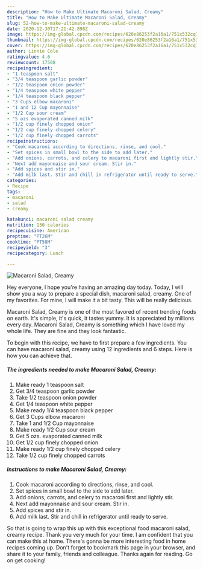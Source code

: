 ```yaml
---
description: "How to Make Ultimate Macaroni Salad, Creamy"
title: "How to Make Ultimate Macaroni Salad, Creamy"
slug: 52-how-to-make-ultimate-macaroni-salad-creamy
date: 2020-12-30T17:21:42.898Z
image: https://img-global.cpcdn.com/recipes/620e86253f2a16a1/751x532cq70/macaroni-salad-creamy-recipe-main-photo.jpg
thumbnail: https://img-global.cpcdn.com/recipes/620e86253f2a16a1/751x532cq70/macaroni-salad-creamy-recipe-main-photo.jpg
cover: https://img-global.cpcdn.com/recipes/620e86253f2a16a1/751x532cq70/macaroni-salad-creamy-recipe-main-photo.jpg
author: Linnie Cole
ratingvalue: 4.6
reviewcount: 17508
recipeingredient:
- "1 teaspoon salt"
- "3/4 teaspoon garlic powder"
- "1/2 teaspoon onion powder"
- "1/4 teaspoon white pepper"
- "1/4 teaspoon black pepper"
- "3 Cups elbow macaroni"
- "1 and 12 Cup mayonnaise"
- "1/2 Cup sour cream"
- "5 ozs evaporated canned milk"
- "1/2 cup finely chopped onion"
- "1/2 cup finely chopped celery"
- "1/2 cup finely chopped carrots"
recipeinstructions:
- "Cook macaroni according to directions, rinse, and cool."
- "Set spices in small bowl to the side to add later."
- "Add onions, carrots, and celery to macaroni first and lightly stir."
- "Next add mayonnaise and sour cream. Stir in."
- "Add spices and stir in."
- "Add milk last. Stir and chill in refrigerator until ready to serve."
categories:
- Recipe
tags:
- macaroni
- salad
- creamy

katakunci: macaroni salad creamy 
nutrition: 130 calories
recipecuisine: American
preptime: "PT26M"
cooktime: "PT58M"
recipeyield: "3"
recipecategory: Lunch

---
```



![Macaroni Salad, Creamy](https://img-global.cpcdn.com/recipes/620e86253f2a16a1/751x532cq70/macaroni-salad-creamy-recipe-main-photo.jpg)

Hey everyone, I hope you're having an amazing day today. Today, I will show you a way to prepare a special dish, macaroni salad, creamy. One of my favorites. For mine, I will make it a bit tasty. This will be really delicious.

Macaroni Salad, Creamy is one of the most favored of recent trending foods on earth. It's simple, it's quick, it tastes yummy. It is appreciated by millions every day. Macaroni Salad, Creamy is something which I have loved my whole life. They are fine and they look fantastic.




To begin with this recipe, we have to first prepare a few ingredients. You can have macaroni salad, creamy using 12 ingredients and 6 steps. Here is how you can achieve that.

<!--inarticleads1-->

##### The ingredients needed to make Macaroni Salad, Creamy:

1. Make ready 1 teaspoon salt
1. Get 3/4 teaspoon garlic powder
1. Take 1/2 teaspoon onion powder
1. Get 1/4 teaspoon white pepper
1. Make ready 1/4 teaspoon black pepper
1. Get 3 Cups elbow macaroni
1. Take 1 and 1/2 Cup mayonnaise
1. Make ready 1/2 Cup sour cream
1. Get 5 ozs. evaporated canned milk
1. Get 1/2 cup finely chopped onion
1. Make ready 1/2 cup finely chopped celery
1. Take 1/2 cup finely chopped carrots




<!--inarticleads2-->

##### Instructions to make Macaroni Salad, Creamy:

1. Cook macaroni according to directions, rinse, and cool.
1. Set spices in small bowl to the side to add later.
1. Add onions, carrots, and celery to macaroni first and lightly stir.
1. Next add mayonnaise and sour cream. Stir in.
1. Add spices and stir in.
1. Add milk last. Stir and chill in refrigerator until ready to serve.




So that is going to wrap this up with this exceptional food macaroni salad, creamy recipe. Thank you very much for your time. I am confident that you can make this at home. There's gonna be more interesting food in home recipes coming up. Don't forget to bookmark this page in your browser, and share it to your family, friends and colleague. Thanks again for reading. Go on get cooking!
